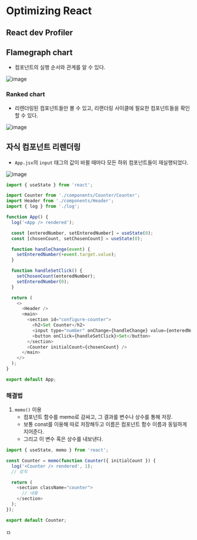 # Optimizing React

## React dev Profiler

## Flamegraph chart

- 컴포넌트의 실행 순서와 관계를 알 수 있다.

![image](https://github.com/ash9river/React-Learned/assets/121378532/8b43058f-d59e-4232-b1a1-151da3d6f805)

### Ranked chart

- 리렌더링된 컴포넌트들만 볼 수 있고, 리랜더링 사이클에 필요한 컴포넌트들을 확인할 수 있다.

![image](https://github.com/ash9river/React-Learned/assets/121378532/57dfec7c-30c6-40ce-8b59-99d478bafa00)

## 자식 컴포넌트 리렌더링

- `App.jsx`의 `input` 태그의 값이 바뀔 때마다 모든 하위 컴포넌트들이 재실행되었다.

![image](https://github.com/ash9river/React-Learned/assets/121378532/0882462d-1e31-4cc8-a2f4-a7b1429f3700)


```javascript
import { useState } from 'react';

import Counter from './components/Counter/Counter';
import Header from './components/Header';
import { log } from './log';

function App() {
  log('<App /> rendered');

  const [enteredNumber, setEnteredNumber] = useState(0);
  const [chosenCount, setChosenCount] = useState(0);

  function handleChange(event) {
    setEnteredNumber(+event.target.value);
  }

  function handleSetClick() {
    setChosenCount(enteredNumber);
    setEnteredNumber(0);
  }

  return (
    <>
      <Header />
      <main>
        <section id="configure-counter">
          <h2>Set Counter</h2>
          <input type="number" onChange={handleChange} value={enteredNumber} />
          <button onClick={handleSetClick}>Set</button>
        </section>
        <Counter initialCount={chosenCount} />
      </main>
    </>
  );
}

export default App;
```

### 해결법

1. `memo()` 이용
    - 컴포넌트 함수를 memo로 감싸고, 그 결과를 변수나 상수를 통해 저장.
    - 보통 const를 이용해 따로 저장해두고 이름은 컴포넌트 함수 이름과 동일하게 지어준다.
    - 그리고 이 변수 혹은 상수를 내보낸다.

```javascript
import { useState, memo } from 'react';

const Counter = memo(function Counter({ initialCount }) {
  log('<Counter /> rendered', 1);
  // 로직

  return (
    <section className="counter">
      // 내용
    </section>
  );
});

export default Counter;
```










ㅁ
